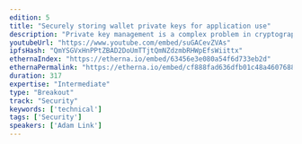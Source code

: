 ```yaml
---
edition: 5
title: "Securely storing wallet private keys for application use"
description: "Private key management is a complex problem in cryptography. In the last few years, we have seen attacks against cryptocurrency companies that seek to retrieve the private keys of user wallets. Within cryptocurrency, private key management has an additional complexity: the value of stored user funds related to that private key. Truly, key management is a challenge that has plagued secure computing for years.While storing keys is essential, it is equally important to securely use those keys in an application. Without secure use of private keys, applications are vulnerable to attacks to exfiltrate those private keys.In this talk, we will discuss the approach the AirSwap team uses to securely store and use private keys for high value wallets. We will show real world permissions, policies, and code used by our team. We will discuss common attacks against private key management systems and the ways that our implementation thwarts those attacks.This talk is beneficial to any team or company that interacts with the Ethereum blockchain via signed transactions and off-chain custom code. It is essential for any team that wishes to use a private key in their application code securely."
youtubeUrl: "https://www.youtube.com/embed/suGACevZVAs"
ipfsHash: "QmYSGVxHnPPtZBAD2DoUmTTjtQmNZdzmbRHWpEfsWiittx"
ethernaIndex: "https://etherna.io/embed/63456e3e080a54f6d733eb2d"
ethernaPermalink: "https://etherna.io/embed/cf888fad636dfb01c48a460768826ae560bf5667825105201b02fee80f984d1c"
duration: 317
expertise: "Intermediate"
type: "Breakout"
track: "Security"
keywords: ['technical']
tags: ['Security']
speakers: ['Adam Link']
---
```

